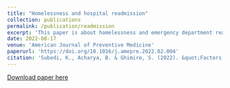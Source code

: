 ```yaml
---
title: "Homelessness and hospital readmission"
collection: publications
permalink: /publication/readmission
excerpt: 'This paper is about homelessness and emergency department readmission.'
date: 2022-08-17
venue: 'American Journal of Preventive Medicine'
paperurl: 'https://doi.org/10.1016/j.amepre.2022.02.004'
citation: 'Subedi, K., Acharya, B. & Ghimire, S. (2022). &quot;Factors associated with hospital readmission among patients experiencing homelessness.&quot; <i>American Journal of Preventive Medicine</i>; 63(3), 362−370.'
---
```



[Download paper here](http://binod-acharya.github.io/files/readmission.pdf)

